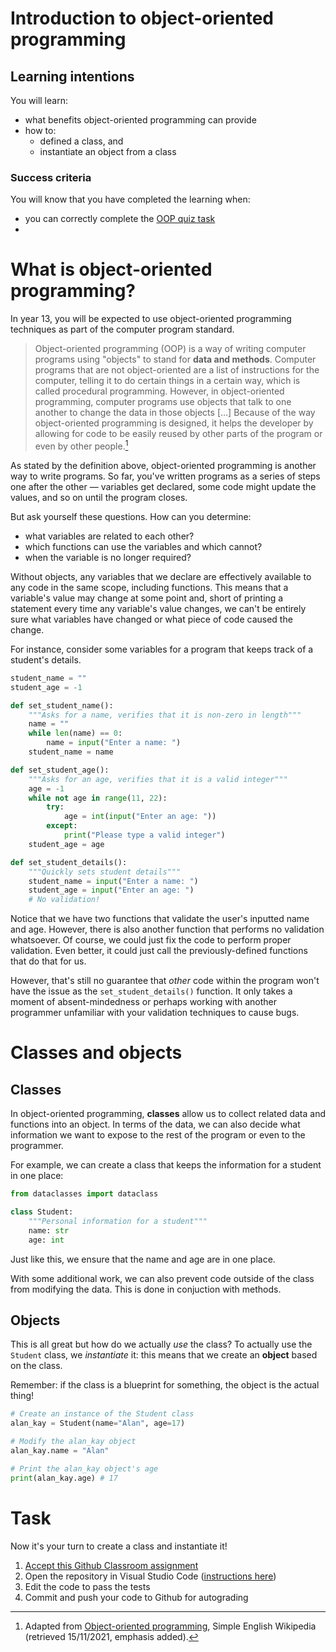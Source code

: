 # Introduction to object-oriented programming
## Learning intentions

You will learn:

- what benefits object-oriented programming can provide
- how to:
    - defined a class, and
    - instantiate an object from a class

### Success criteria

You will know that you have completed the learning when:

- you can correctly complete the [OOP quiz task](#task)
- 
# What is object-oriented programming?

In year 13, you will be expected to use object-oriented programming techniques as part of the computer program standard.

> Object-oriented programming (OOP) is a way of writing computer programs using "objects" to stand for **data and methods**. Computer programs that are not object-oriented are a list of instructions for the computer, telling it to do certain things in a certain way, which is called procedural programming. However, in object-oriented programming, computer programs use objects that talk to one another to change the data in those objects […]  Because of the way object-oriented programming is designed, it helps the developer by allowing for code to be easily reused by other parts of the program or even by other people.[^1]

As stated by the definition above, object-oriented programming is another way to write programs. So far, you've written programs as a series of steps one after the other — variables get declared, some code might update the values, and so on until the program closes.

But ask yourself these questions. How can you determine:

- what variables are related to each other?
- which functions can use the variables and which cannot?
- when the variable is no longer required?

Without objects, any variables that we declare are effectively available to any code in the same scope, including functions. This means that a variable's value may change at some point and, short of printing a statement every time any variable's value changes, we can't be entirely sure what variables have changed or what piece of code caused the change.

For instance, consider some variables for a program that keeps track of a student's details.

```python
student_name = ""
student_age = -1

def set_student_name():
    """Asks for a name, verifies that it is non-zero in length"""
    name = ""
    while len(name) == 0:
        name = input("Enter a name: ")
    student_name = name

def set_student_age():
    """Asks for an age, verifies that it is a valid integer"""
    age = -1
    while not age in range(11, 22):
        try:
            age = int(input("Enter an age: "))
        except:
            print("Please type a valid integer")
    student_age = age

def set_student_details():
    """Quickly sets student details"""
    student_name = input("Enter a name: ")
    student_age = input("Enter an age: ")
    # No validation!
```

Notice that we have two functions that validate the user's inputted name and age. However, there is also another function that performs no validation whatsoever. Of course, we could just fix the code to perform proper validation. Even better, it could just call the previously-defined functions that do that for us.

However, that's still no guarantee that *other* code within the program won't have the issue as the ``set_student_details()`` function. It only takes a moment of absent-mindedness or perhaps working with another programmer unfamiliar with your validation techniques to cause bugs.

# Classes and objects

## Classes

In object-oriented programming, **classes** allow us to collect related data and functions into an object. In terms of the data, we can also decide what information we want to expose to the rest of the program or even to the programmer.

For example, we can create a class that keeps the information for a student in one place:

```python
from dataclasses import dataclass

class Student:
    """Personal information for a student"""
    name: str
    age: int
```

Just like this, we ensure that the name and age are in one place.

With some additional work, we can also prevent code outside of the class from modifying the data. This is done in conjuction with methods.

## Objects

This is all great but how do we actually *use* the class? To actually use the ``Student`` class, we *instantiate* it: this means that we create an **object** based on the class.

Remember: if the class is a blueprint for something, the object is the actual thing!

```python
# Create an instance of the Student class
alan_kay = Student(name="Alan", age=17)

# Modify the alan_kay object
alan_kay.name = "Alan"

# Print the alan_kay object's age
print(alan_kay.age) # 17
```

# Task

Now it's your turn to create a class and instantiate it!

1. [Accept this Github Classroom assignment](#task)
2. Open the repository in Visual Studio Code ([instructions here](../../Classroom/README.md))
3. Edit the code to pass the tests
4. Commit and push your code to Github for autograding

[^1]: Adapted from [Object-oriented programming](https://simple.wikipedia.org/wiki/Object-oriented_programming), Simple English Wikipedia (retrieved 15/11/2021, emphasis added).